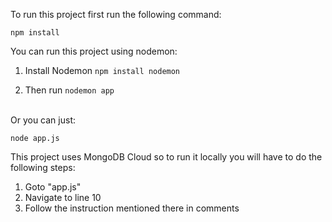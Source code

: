 To run this project first run the following command:

`npm install`

You can run this project using nodemon:
1) Install Nodemon
`npm install nodemon`

2) Then run 
`nodemon app`

<br> Or you can just:

`node app.js`

This project uses MongoDB Cloud so to run it locally you will have to do the following steps:

1) Goto "app.js"
2) Navigate to line 10
3) Follow the instruction mentioned there in comments
